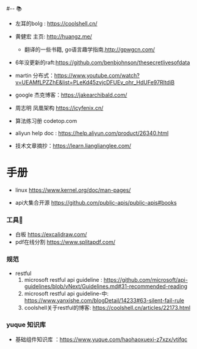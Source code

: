#--
📚
* 左耳的bolg : https://coolshell.cn/

* 黄健宏 主页: http://huangz.me/ 
    * 翻译的一些书籍, go语言趣学指南,http://gpwgcn.com/ 

* 6年没更新的raft:https://github.com/benbjohnson/thesecretlivesofdata

* martin 分布式：https://www.youtube.com/watch?v=UEAMfLPZZhE&list=PLeKd45zvjcDFUEv_ohr_HdUFe97RItdiB
* google 杰克博客：https://jakearchibald.com/
* 周志明 凤凰架构 https://icyfenix.cn/
* 算法练习册 codetop.com
* aliyun help doc : https://help.aliyun.com/product/26340.html
* 技术文章摘抄：https://learn.lianglianglee.com/

# 手册
  * linux https://www.kernel.org/doc/man-pages/

* api大集合开源 https://github.com/public-apis/public-apis#books


### 工具🔧
   * 白板 https://excalidraw.com/ 
   * pdf在线分割 https://www.splitapdf.com/

### 规范   
   * restful 
      1. microsoft restful api  guideline : https://github.com/microsoft/api-guidelines/blob/vNext/Guidelines.md#31-recommended-reading
      2. microsoft restful api  guideline-中: https://www.yanxishe.com/blogDetail/14233#63-silent-fail-rule
      3. coolshell关于restful的博客: https://coolshell.cn/articles/22173.html


### yuque 知识库
   * 基础组件知识库 ：https://www.yuque.com/haohaoxuexi-z7xzx/vtifqc
